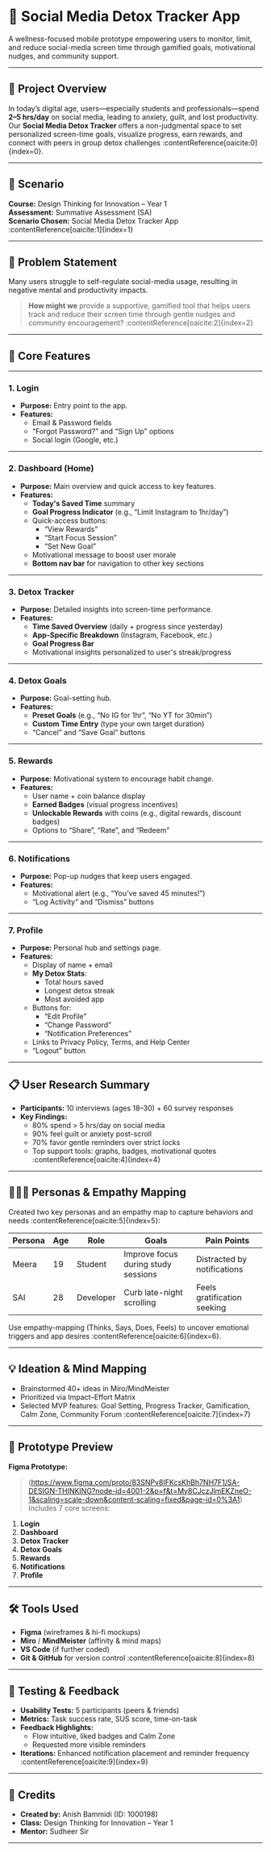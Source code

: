 # 📱 Social Media Detox Tracker App

A wellness-focused mobile prototype empowering users to monitor, limit, and reduce social-media screen time through gamified goals, motivational nudges, and community support.

---

## 🚀 Project Overview  
In today’s digital age, users—especially students and professionals—spend **2–5 hrs/day** on social media, leading to anxiety, guilt, and lost productivity. Our **Social Media Detox Tracker** offers a non-judgmental space to set personalized screen-time goals, visualize progress, earn rewards, and connect with peers in group detox challenges :contentReference[oaicite:0]{index=0}.

---

## 📌 Scenario  
**Course:** Design Thinking for Innovation – Year 1  
**Assessment:** Summative Assessment (SA)  
**Scenario Chosen:** Social Media Detox Tracker App :contentReference[oaicite:1]{index=1}

---

## 🧠 Problem Statement  
Many users struggle to self-regulate social-media usage, resulting in negative mental and productivity impacts.  
> **How might we** provide a supportive, gamified tool that helps users track and reduce their screen time through gentle nudges and community encouragement? :contentReference[oaicite:2]{index=2}

---

## 🎯 Core Features  
---

### 1. **Login**
- **Purpose:** Entry point to the app.
- **Features:**
  - Email & Password fields  
  - “Forgot Password?” and “Sign Up” options  
  - Social login (Google, etc.)  

---

### 2. **Dashboard (Home)**
- **Purpose:** Main overview and quick access to key features.  
- **Features:**
  - **Today's Saved Time** summary  
  - **Goal Progress Indicator** (e.g., “Limit Instagram to 1hr/day”)  
  - Quick-access buttons:
    - “View Rewards”  
    - “Start Focus Session”  
    - “Set New Goal”  
  - Motivational message to boost user morale  
  - **Bottom nav bar** for navigation to other key sections  

---

### 3. **Detox Tracker**
- **Purpose:** Detailed insights into screen-time performance.  
- **Features:**
  - **Time Saved Overview** (daily + progress since yesterday)  
  - **App-Specific Breakdown** (Instagram, Facebook, etc.)  
  - **Goal Progress Bar**  
  - Motivational insights personalized to user's streak/progress  

---

### 4. **Detox Goals**
- **Purpose:** Goal-setting hub.  
- **Features:**
  - **Preset Goals** (e.g., “No IG for 1hr”, “No YT for 30min”)  
  - **Custom Time Entry** (type your own target duration)  
  - “Cancel” and “Save Goal” buttons  

---

### 5. **Rewards**
- **Purpose:** Motivational system to encourage habit change.  
- **Features:**
  - User name + coin balance display  
  - **Earned Badges** (visual progress incentives)  
  - **Unlockable Rewards** with coins (e.g., digital rewards, discount badges)  
  - Options to “Share”, “Rate”, and “Redeem”  

---

### 6. **Notifications**
- **Purpose:** Pop-up nudges that keep users engaged.  
- **Features:**
  - Motivational alert (e.g., “You’ve saved 45 minutes!”)  
  - “Log Activity” and “Dismiss” buttons  

---

### 7. **Profile**
- **Purpose:** Personal hub and settings page.  
- **Features:**
  - Display of name + email  
  - **My Detox Stats**:
    - Total hours saved  
    - Longest detox streak  
    - Most avoided app  
  - Buttons for:  
    - “Edit Profile”  
    - “Change Password”  
    - “Notification Preferences”  
  - Links to Privacy Policy, Terms, and Help Center  
  - “Logout” button  
---

## 📋 User Research Summary  
- **Participants:** 10 interviews (ages 18–30) + 60 survey responses  
- **Key Findings:**  
  - 80% spend > 5 hrs/day on social media  
  - 90% feel guilt or anxiety post-scroll  
  - 70% favor gentle reminders over strict locks  
  - Top support tools: graphs, badges, motivational quotes :contentReference[oaicite:4]{index=4}

---

## 🧑‍🤝‍🧑 Personas & Empathy Mapping  
Created two key personas and an empathy map to capture behaviors and needs :contentReference[oaicite:5]{index=5}:

| Persona | Age | Role       | Goals                                 | Pain Points                       |
|---------|-----|------------|---------------------------------------|-----------------------------------|
| Meera | 19  | Student    | Improve focus during study sessions   | Distracted by notifications       |
| SAI  | 28  | Developer  | Curb late-night scrolling            | Feels gratification seeking       |

Use empathy-mapping (Thinks, Says, Does, Feels) to uncover emotional triggers and app desires :contentReference[oaicite:6]{index=6}.

---

## 💡 Ideation & Mind Mapping  
- Brainstormed 40+ ideas in Miro/MindMeister  
- Prioritized via Impact–Effort Matrix  
- Selected MVP features: Goal Setting, Progress Tracker, Gamification, Calm Zone, Community Forum :contentReference[oaicite:7]{index=7}

---

## 🎨 Prototype Preview  
**Figma Prototype:**  
> (https://www.figma.com/proto/83SNPv8IFKcsKhBh7NH7F1/SA-DESIGN-THINKING?node-id=4001-2&p=f&t=My8CJczJlmEKZneO-1&scaling=scale-down&content-scaling=fixed&page-id=0%3A1)
Includes 7 core screens:
1. **Login**  
2. **Dashboard**  
3. **Detox Tracker**  
4. **Detox Goals**  
5. **Rewards**  
6. **Notifications**  
7. **Profile**

---

## 🛠 Tools Used  
- **Figma** (wireframes & hi-fi mockups)  
- **Miro** / **MindMeister** (affinity & mind maps)  
- **VS Code** (if further coded)  
- **Git & GitHub** for version control :contentReference[oaicite:8]{index=8}

---

## 🧪 Testing & Feedback  
- **Usability Tests:** 5 participants (peers & friends)  
- **Metrics:** Task success rate, SUS score, time-on-task  
- **Feedback Highlights:**  
  - Flow intuitive, liked badges and Calm Zone  
  - Requested more visible reminders  
- **Iterations:** Enhanced notification placement and reminder frequency :contentReference[oaicite:9]{index=9}

---

## 🙌 Credits  
- **Created by:** Anish Bammidi (ID: 1000198)  
- **Class:** Design Thinking for Innovation – Year 1  
- **Mentor:** Sudheer Sir

---

